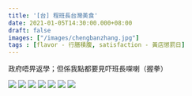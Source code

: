 ```yaml
---
title: '[台] 程班長台灣美食'
date: 2021-01-05T14:30:00.000+08:00
draft: false
images: ["/images/chengbanzhang.jpg"]
tags : [flavor - 行膳積腹, satisfaction - 黃店懲罰日]
---
```


政府唔畀返學；但係我點都要見吓班長㗎喇（握拳）  

![](/images/chengbanzhang.jpg)
![](/images/chengbanzhang.jpg)
![](/images/chengbanzhang.jpg)
![](/images/chengbanzhang.jpg)
![](/images/chengbanzhang.jpg)
![](/images/chengbanzhang.jpg)
![](/images/chengbanzhang.jpg)




